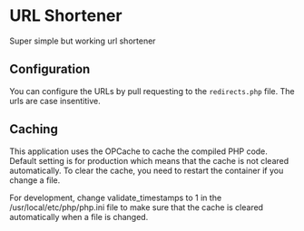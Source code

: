 # URL Shortener
Super simple but working url shortener

## Configuration
You can configure the URLs by pull requesting to the `redirects.php` file. The urls are case insentitive.

## Caching
This application uses the OPCache to cache the compiled PHP code. Default setting is for production which means that the cache is not cleared automatically. To clear the cache, you need to restart the container if you change a file.

For development, change validate_timestamps to 1 in the /usr/local/etc/php/php.ini file to make sure that the cache is cleared automatically when a file is changed.